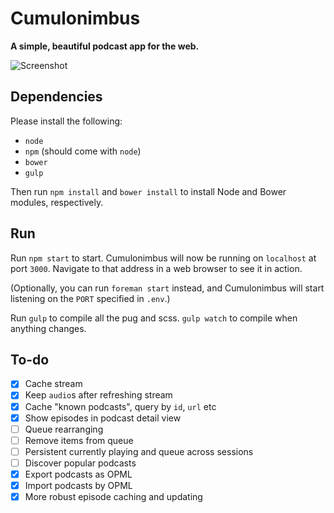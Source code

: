# Cumulonimbus

**A simple, beautiful podcast app for the web.**

![Screenshot](http://i.imgur.com/zHOoF70.png)

## Dependencies

Please install the following:

+ `node`
+ `npm` (should come with `node`)
+ `bower`
+ `gulp`

Then run `npm install` and `bower install` to install Node and Bower modules, respectively.

## Run

Run `npm start` to start. Cumulonimbus will now be running on `localhost` at port `3000`. Navigate to that address in a web browser to see it in action.

(Optionally, you can run `foreman start` instead, and Cumulonimbus will start listening on the `PORT` specified in `.env`.)

Run `gulp` to compile all the pug and scss. `gulp watch` to compile when anything changes.

## To-do

- [x] Cache stream
- [x] Keep `audio`s after refreshing stream
- [x] Cache "known podcasts", query by `id`, `url` etc
- [x] Show episodes in podcast detail view
- [ ] Queue rearranging
- [ ] Remove items from queue
- [ ] Persistent currently playing and queue across sessions
- [ ] Discover popular podcasts
- [x] Export podcasts as OPML
- [x] Import podcasts by OPML
- [x] More robust episode caching and updating

